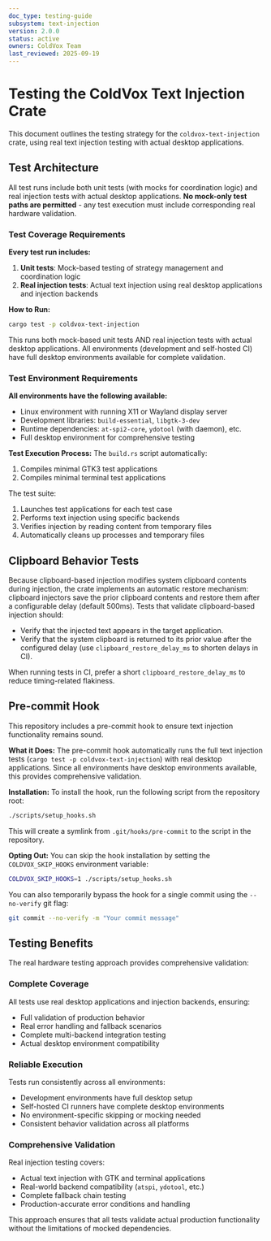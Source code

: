 ```yaml
---
doc_type: testing-guide
subsystem: text-injection
version: 2.0.0
status: active
owners: ColdVox Team
last_reviewed: 2025-09-19
---
```


# Testing the ColdVox Text Injection Crate

This document outlines the testing strategy for the `coldvox-text-injection` crate, using real text injection testing with actual desktop applications.

## Test Architecture

All test runs include both unit tests (with mocks for coordination logic) and real injection tests with actual desktop applications. **No mock-only test paths are permitted** - any test execution must include corresponding real hardware validation.

### Test Coverage Requirements

**Every test run includes:**
1. **Unit tests**: Mock-based testing of strategy management and coordination logic
2. **Real injection tests**: Actual text injection using real desktop applications and injection backends

**How to Run:**
```bash
cargo test -p coldvox-text-injection
```

This runs both mock-based unit tests AND real injection tests with actual desktop applications. All environments (development and self-hosted CI) have full desktop environments available for complete validation.

### Test Environment Requirements

**All environments have the following available:**
*   Linux environment with running X11 or Wayland display server
*   Development libraries: `build-essential`, `libgtk-3-dev`
*   Runtime dependencies: `at-spi2-core`, `ydotool` (with daemon), etc.
*   Full desktop environment for comprehensive testing

**Test Execution Process:**
The `build.rs` script automatically:
1.  Compiles minimal GTK3 test applications
2.  Compiles minimal terminal test applications

The test suite:
1.  Launches test applications for each test case
2.  Performs text injection using specific backends
3.  Verifies injection by reading content from temporary files
4.  Automatically cleans up processes and temporary files

## Clipboard Behavior Tests

Because clipboard-based injection modifies system clipboard contents during injection, the crate implements an automatic restore mechanism: clipboard injectors save the prior clipboard contents and restore them after a configurable delay (default 500ms). Tests that validate clipboard-based injection should:

- Verify that the injected text appears in the target application.
- Verify that the system clipboard is returned to its prior value after the configured delay (use `clipboard_restore_delay_ms` to shorten delays in CI).

When running tests in CI, prefer a short `clipboard_restore_delay_ms` to reduce timing-related flakiness.

## Pre-commit Hook

This repository includes a pre-commit hook to ensure text injection functionality remains sound.

**What it Does:**
The pre-commit hook automatically runs the full text injection tests (`cargo test -p coldvox-text-injection`) with real desktop applications. Since all environments have desktop environments available, this provides comprehensive validation.

**Installation:**
To install the hook, run the following script from the repository root:
```bash
./scripts/setup_hooks.sh
```

This will create a symlink from `.git/hooks/pre-commit` to the script in the repository.

**Opting Out:**
You can skip the hook installation by setting the `COLDVOX_SKIP_HOOKS` environment variable:
```bash
COLDVOX_SKIP_HOOKS=1 ./scripts/setup_hooks.sh
```
You can also temporarily bypass the hook for a single commit using the `--no-verify` git flag:
```bash
git commit --no-verify -m "Your commit message"
```

## Testing Benefits

The real hardware testing approach provides comprehensive validation:

### Complete Coverage
All tests use real desktop applications and injection backends, ensuring:
- Full validation of production behavior
- Real error handling and fallback scenarios
- Complete multi-backend integration testing
- Actual desktop environment compatibility

### Reliable Execution
Tests run consistently across all environments:
- Development environments have full desktop setup
- Self-hosted CI runners have complete desktop environments
- No environment-specific skipping or mocking needed
- Consistent behavior validation across all platforms

### Comprehensive Validation
Real injection testing covers:
- Actual text injection with GTK and terminal applications
- Real-world backend compatibility (`atspi`, `ydotool`, etc.)
- Complete fallback chain testing
- Production-accurate error conditions and handling

This approach ensures that all tests validate actual production functionality without the limitations of mocked dependencies.
